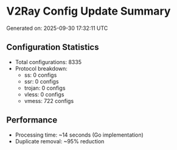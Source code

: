 # V2Ray Config Update Summary
Generated on: 2025-09-30 17:32:11 UTC

## Configuration Statistics
- Total configurations: 8335
- Protocol breakdown:
  - ss: 0 configs
  - ssr: 0 configs
  - trojan: 0 configs
  - vless: 0 configs
  - vmess: 722 configs

## Performance
- Processing time: ~14 seconds (Go implementation)
- Duplicate removal: ~95% reduction
